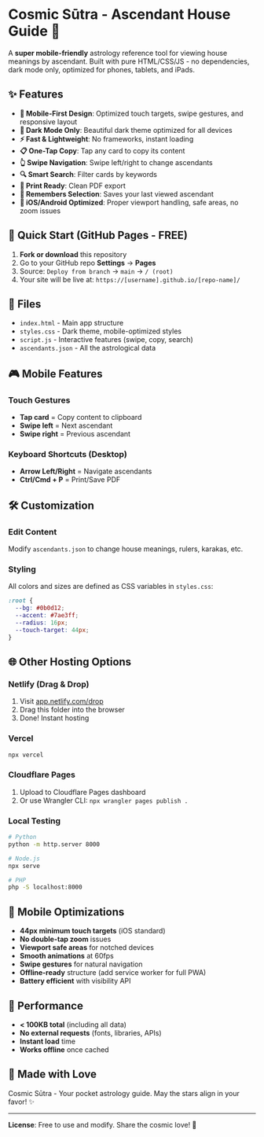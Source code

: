 # Cosmic Sūtra - Ascendant House Guide 🌟

A **super mobile-friendly** astrology reference tool for viewing house meanings by ascendant. Built with pure HTML/CSS/JS - no dependencies, dark mode only, optimized for phones, tablets, and iPads.

## ✨ Features

- **📱 Mobile-First Design**: Optimized touch targets, swipe gestures, and responsive layout
- **🌙 Dark Mode Only**: Beautiful dark theme optimized for all devices
- **⚡ Fast & Lightweight**: No frameworks, instant loading
- **📋 One-Tap Copy**: Tap any card to copy its content
- **👆 Swipe Navigation**: Swipe left/right to change ascendants
- **🔍 Smart Search**: Filter cards by keywords
- **📄 Print Ready**: Clean PDF export
- **💾 Remembers Selection**: Saves your last viewed ascendant
- **🎯 iOS/Android Optimized**: Proper viewport handling, safe areas, no zoom issues

## 🚀 Quick Start (GitHub Pages - FREE)

1. **Fork or download** this repository
2. Go to your GitHub repo **Settings** → **Pages**
3. Source: `Deploy from branch` → `main` → `/ (root)`
4. Your site will be live at: `https://[username].github.io/[repo-name]/`

## 📁 Files

- `index.html` - Main app structure
- `styles.css` - Dark theme, mobile-optimized styles  
- `script.js` - Interactive features (swipe, copy, search)
- `ascendants.json` - All the astrological data

## 🎮 Mobile Features

### Touch Gestures
- **Tap card** = Copy content to clipboard
- **Swipe left** = Next ascendant
- **Swipe right** = Previous ascendant

### Keyboard Shortcuts (Desktop)
- **Arrow Left/Right** = Navigate ascendants
- **Ctrl/Cmd + P** = Print/Save PDF

## 🛠️ Customization

### Edit Content
Modify `ascendants.json` to change house meanings, rulers, karakas, etc.

### Styling
All colors and sizes are defined as CSS variables in `styles.css`:
```css
:root {
  --bg: #0b0d12;
  --accent: #7ae3ff;
  --radius: 16px;
  --touch-target: 44px;
}
```

## 🌐 Other Hosting Options

### Netlify (Drag & Drop)
1. Visit [app.netlify.com/drop](https://app.netlify.com/drop)
2. Drag this folder into the browser
3. Done! Instant hosting

### Vercel
```bash
npx vercel
```

### Cloudflare Pages
1. Upload to Cloudflare Pages dashboard
2. Or use Wrangler CLI: `npx wrangler pages publish .`

### Local Testing
```bash
# Python
python -m http.server 8000

# Node.js
npx serve

# PHP
php -S localhost:8000
```

## 📱 Mobile Optimizations

- **44px minimum touch targets** (iOS standard)
- **No double-tap zoom** issues
- **Viewport safe areas** for notched devices
- **Smooth animations** at 60fps
- **Swipe gestures** for natural navigation
- **Offline-ready** structure (add service worker for full PWA)
- **Battery efficient** with visibility API

## 🎯 Performance

- **< 100KB total** (including all data)
- **No external requests** (fonts, libraries, APIs)
- **Instant load** time
- **Works offline** once cached

## 💝 Made with Love

Cosmic Sūtra - Your pocket astrology guide. May the stars align in your favor! ✨

---

**License**: Free to use and modify. Share the cosmic love! 🌌
